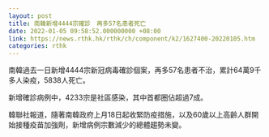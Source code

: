 ```yaml
---
layout: post
title: 南韓新增4444宗確診　再多57名患者死亡
date: 2022-01-05 09:58:52.000000000 +08:00
link: https://news.rthk.hk/rthk/ch/component/k2/1627400-20220105.htm
categories: rthk
---
```


南韓過去一日新增4444宗新冠病毒確診個案，再多57名患者不治，累計64萬9千多人染疫，5838人死亡。

新增確診病例中，4233宗是社區感染，其中首都圈佔超過7成。

韓聯社報道，隨著南韓政府上月18日起收緊防疫措施，以及60歲以上高齡人群開始接種疫苗加強劑，新增病例宗數減少的總體趨勢未變。
